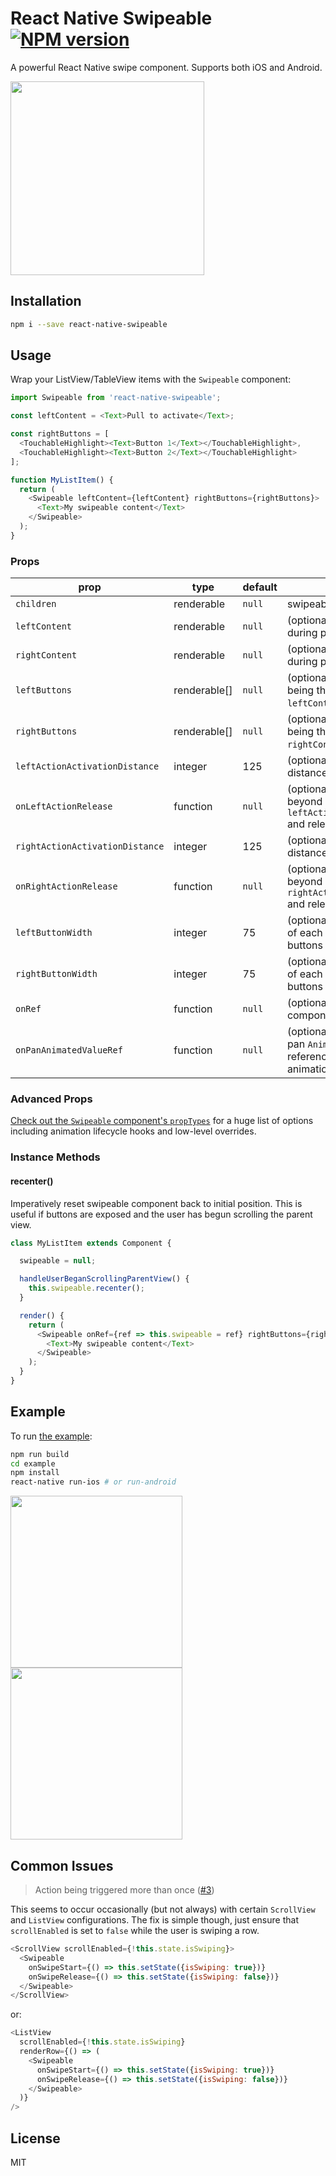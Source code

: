 # React Native Swipeable [![NPM version][npm-image]][npm-url]

A powerful React Native swipe component.  Supports both iOS and Android.

<img src="https://raw.githubusercontent.com/jshanson7/react-native-swipeable/master/demo.gif" width="310">

## Installation

```sh
npm i --save react-native-swipeable
```

## Usage

Wrap your ListView/TableView items with the `Swipeable` component:

```javascript
import Swipeable from 'react-native-swipeable';

const leftContent = <Text>Pull to activate</Text>;

const rightButtons = [
  <TouchableHighlight><Text>Button 1</Text></TouchableHighlight>,
  <TouchableHighlight><Text>Button 2</Text></TouchableHighlight>
];

function MyListItem() {
  return (
    <Swipeable leftContent={leftContent} rightButtons={rightButtons}>
      <Text>My swipeable content</Text>
    </Swipeable>
  );
}
```

### Props

| prop                            | type         | default | description                                                                               |
|---------------------------------|--------------|---------|-------------------------------------------------------------------------------------------|
| `children`                      | renderable   | `null`  | swipeable content                                                                         |
| `leftContent`                   | renderable   | `null`  | (optional) left content visible during pull action                                        |
| `rightContent`                  | renderable   | `null`  | (optional) right content visible during pull action                                       |
| `leftButtons`                   | renderable[] | `null`  | (optional) array of buttons, first being the innermost; ignored if `leftContent` present  |
| `rightButtons`                  | renderable[] | `null`  | (optional) array of buttons, first being the innermost; ignored if `rightContent` present |
| `leftActionActivationDistance`  | integer      | 125     | (optional) minimum swipe distance to activate left action                                 |
| `onLeftActionRelease`           | function     | `null`  | (optional) user has swiped beyond `leftActionActivationDistance` and released             |
| `rightActionActivationDistance` | integer      | 125     | (optional) minimum swipe distance to activate right action                                |
| `onRightActionRelease`          | function     | `null`  | (optional) user has swiped beyond `rightActionActivationDistance` and released            |
| `leftButtonWidth`               | integer      | 75      | (optional) resting visible peek of each left button after buttons are swiped open         |
| `rightButtonWidth`              | integer      | 75      | (optional) resting visible peek of each right button after buttons are swiped open        |
| `onRef`                         | function     | `null`  | (optional) receive swipeable component instance reference                                 |
| `onPanAnimatedValueRef`         | function     | `null`  | (optional) receive swipeable pan `Animated.ValueXY` reference for upstream animations     |

### Advanced Props

[Check out the `Swipeable` component's `propTypes`](https://github.com/jshanson7/react-native-swipeable/blob/master/src/index.js#L14) for a huge list of options including animation lifecycle hooks and low-level overrides.

### Instance Methods

#### recenter()

Imperatively reset swipeable component back to initial position.  This is useful if buttons are exposed and the user has begun scrolling the parent view.

```javascript
class MyListItem extends Component {

  swipeable = null;

  handleUserBeganScrollingParentView() {
    this.swipeable.recenter();
  }

  render() {
    return (
      <Swipeable onRef={ref => this.swipeable = ref} rightButtons={rightButtons}>
        <Text>My swipeable content</Text>
      </Swipeable>
    );
  }
}
```

## Example

To run [the example](https://github.com/jshanson7/react-native-swipeable/blob/master/example/swipeable-example.js):

```sh
npm run build
cd example
npm install
react-native run-ios # or run-android
```

<img src="https://raw.githubusercontent.com/jshanson7/react-native-swipeable/master/example/example.ios.gif" width="275"> <img src="https://raw.githubusercontent.com/jshanson7/react-native-swipeable/master/example/example.android.gif" width="275">

## Common Issues

> Action being triggered more than once ([#3](https://github.com/jshanson7/react-native-swipeable/issues/3))

This seems to occur occasionally (but not always) with certain `ScrollView` and `ListView` configurations.  The fix is simple though, just ensure that `scrollEnabled` is set to `false` while the user is swiping a row.

```js
<ScrollView scrollEnabled={!this.state.isSwiping}>
  <Swipeable
    onSwipeStart={() => this.setState({isSwiping: true})}
    onSwipeRelease={() => this.setState({isSwiping: false})}
  </Swipeable>
</ScrollView>
```
or:
```js
<ListView
  scrollEnabled={!this.state.isSwiping}
  renderRow={() => (
    <Swipeable
      onSwipeStart={() => this.setState({isSwiping: true})}
      onSwipeRelease={() => this.setState({isSwiping: false})}
    </Swipeable>
  )}
/>
```

## License

MIT

[npm-image]: https://badge.fury.io/js/react-native-swipeable.svg
[npm-url]: https://npmjs.org/package/react-native-swipeable
